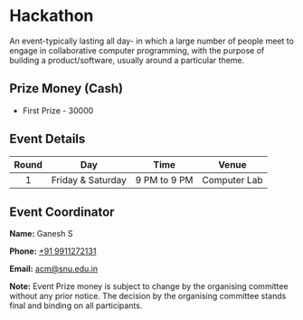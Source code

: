 # Hackathon 

An event-typically lasting all day- in which a large number of people meet to engage in collaborative computer programming, with the purpose of building a product/software, usually around a particular theme.

## Prize Money (Cash)

*  First Prize - 30000




## Event Details

| Round | Day | Time | Venue |
|:-----:|:---:|:----:|:-----:|
|   1   | Friday & Saturday |  9 PM to 9 PM| Computer Lab |




## Event Coordinator

**Name:** Ganesh S


**Phone:** [+91 9911272131](tel:9911272131)

**Email:** [acm@snu.edu.in](mailto:acm@snu.edu.in)


**Note:** Event Prize money is subject to change by the organising committee without any prior notice. The decision by the organising committee stands final and binding on all participants.

